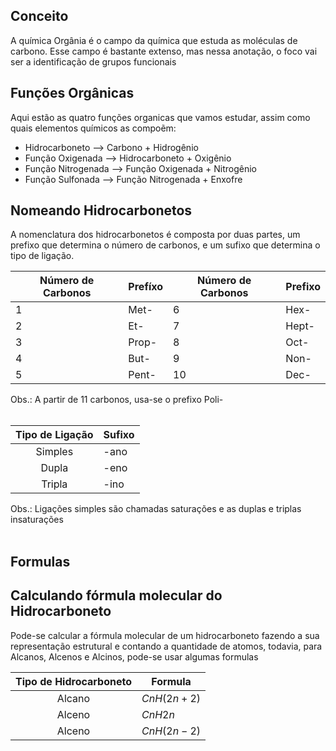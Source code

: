 <br></br>
## Conceito

A química Orgânia é o campo da química que estuda as moléculas de carbono. Esse campo é bastante extenso, mas nessa anotação, o foco vai ser a identificação de grupos funcionais

## Funções Orgânicas

Aqui estão as quatro funções organicas que vamos estudar, assim como quais elementos químicos as compoẽm:

* Hidrocarboneto --> Carbono + Hidrogênio
* Função Oxigenada --> Hidrocarboneto + Oxigênio
* Função Nitrogenada --> Função Oxigenada + Nitrogênio
* Função Sulfonada --> Função Nitrogenada + Enxofre

## Nomeando Hidrocarbonetos

A nomenclatura dos hidrocarbonetos é composta por duas partes, um prefixo que determina o número de carbonos, e um sufixo que determina o tipo de ligação.

| **Número de Carbonos** | **Prefíxo** | **Número de Carbonos** | **Prefixo** |
|---|---|---|---|
| 1 | Met- | 6 | Hex- |
| 2 | Et- | 7 | Hept- |
| 3 | Prop- | 8 | Oct- |
| 4 | But- | 9 | Non- |
| 5 | Pent- | 10 | Dec- |
Obs.: A partir de 11 carbonos, usa-se o prefixo Poli-<br></br>

| **Tipo de Ligação** | **Sufixo** |
|:-------------------:|------------|
| Simples             | -ano       |
| Dupla               | -eno       |
| Tripla              | -ino       |
Obs.: Ligações simples são chamadas saturações e as duplas e triplas insaturações<br></br>

## Formulas

## Calculando fórmula molecular do Hidrocarboneto

Pode-se calcular a fórmula molecular de um hidrocarboneto fazendo a sua representação estrutural e contando a quantidade de atomos, todavia, para Alcanos, Alcenos e Alcinos, pode-se usar algumas formulas

| **Tipo de Hidrocarboneto** | **Formula** |
|:--------------------------:|-------------|
| Alcano                     | $CnH(2n+2)$ |
| Alceno                     | $CnH2n$     |
| Alceno                     | $CnH(2n-2)$ |